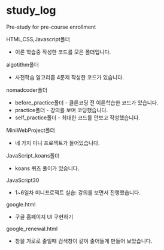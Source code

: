 # study_log
Pre-study for pre-course enrollment

HTML,CSS,Javascript폴더 
  - 이론 학습중 작성한 코드를 모은 폴더입니다.
  
algotithm폴더 
  - 사전학습 알고리즘 4문제 작성한 코드가 있습니다.

nomadcoder폴더 
  - before_practice폴더 - 클론코딩 전 이론학습한 코드가 있습니다. 
  - practice폴더 - 강의를 보며 코딩했습니다. 
  - self_practice폴더 - 최대한 코드를 안보고 작성했습니다.

MiniWebProject폴더 
  - 네 가지 미니 프로젝트가 들어있습니다.

JavaScript_koans폴더 
  - koans 퀴즈 풀이가 있습니다.
 
JavaScript30 
  - 1~6일차 미니프로젝트 실습: 강의를 보면서 진행했습니다. 
  
google.html 
  - 구글 홈페이지 UI 구현하기
  
google_renewal.html
  - 창을 가로로 줄일때 검색창이 같이 줄어들게 만들어 보았습니다.
  
